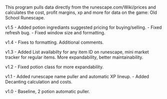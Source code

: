 This program pulls data directly from the runescape.com/Wiki/prices and calculates the cost, profit margins, xp and more for data on the game: Old School Runescape.


v1.5 - Added potion ingrediants suggested pricing for buying/selling. 
     - Fixed refresh bug.
     - Fixed window size and formatting.

v1.4 - Fixes to formatting. Additional comments.

v1.3 - Added List availabilty for any item ID on runescape, mini market tracker for regular items. More expandability, better maintainability.

v1.2 - Fixed potion class for more expandability.

v1.1 - Added runescape name puller and automatic XP lineup.
     - Added Decanting calculation and costs.

v1.0 - Baseline, 2 potion automatic puller.
